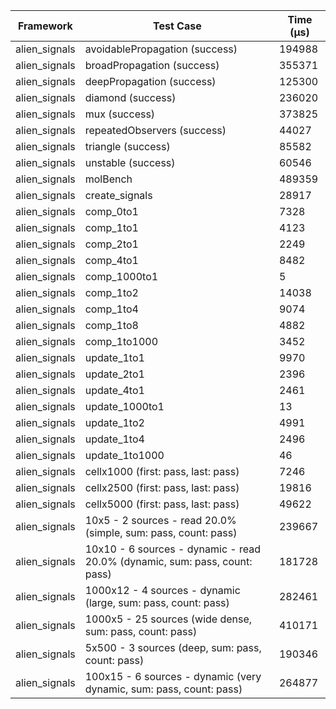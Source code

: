| Framework | Test Case | Time (μs) |
| --- | --- | --- |
| alien_signals | avoidablePropagation (success) | 194988 |
| alien_signals | broadPropagation (success) | 355371 |
| alien_signals | deepPropagation (success) | 125300 |
| alien_signals | diamond (success) | 236020 |
| alien_signals | mux (success) | 373825 |
| alien_signals | repeatedObservers (success) | 44027 |
| alien_signals | triangle (success) | 85582 |
| alien_signals | unstable (success) | 60546 |
| alien_signals | molBench | 489359 |
| alien_signals | create_signals | 28917 |
| alien_signals | comp_0to1 | 7328 |
| alien_signals | comp_1to1 | 4123 |
| alien_signals | comp_2to1 | 2249 |
| alien_signals | comp_4to1 | 8482 |
| alien_signals | comp_1000to1 | 5 |
| alien_signals | comp_1to2 | 14038 |
| alien_signals | comp_1to4 | 9074 |
| alien_signals | comp_1to8 | 4882 |
| alien_signals | comp_1to1000 | 3452 |
| alien_signals | update_1to1 | 9970 |
| alien_signals | update_2to1 | 2396 |
| alien_signals | update_4to1 | 2461 |
| alien_signals | update_1000to1 | 13 |
| alien_signals | update_1to2 | 4991 |
| alien_signals | update_1to4 | 2496 |
| alien_signals | update_1to1000 | 46 |
| alien_signals | cellx1000 (first: pass, last: pass) | 7246 |
| alien_signals | cellx2500 (first: pass, last: pass) | 19816 |
| alien_signals | cellx5000 (first: pass, last: pass) | 49622 |
| alien_signals | 10x5 - 2 sources - read 20.0% (simple, sum: pass, count: pass) | 239667 |
| alien_signals | 10x10 - 6 sources - dynamic - read 20.0% (dynamic, sum: pass, count: pass) | 181728 |
| alien_signals | 1000x12 - 4 sources - dynamic (large, sum: pass, count: pass) | 282461 |
| alien_signals | 1000x5 - 25 sources (wide dense, sum: pass, count: pass) | 410171 |
| alien_signals | 5x500 - 3 sources (deep, sum: pass, count: pass) | 190346 |
| alien_signals | 100x15 - 6 sources - dynamic (very dynamic, sum: pass, count: pass) | 264877 |
